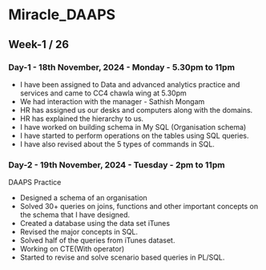 # Miracle_DAAPS

## Week-1 / 26

### Day-1 - 18th November, 2024 - Monday - 5.30pm to 11pm

- I have been assigned to Data and advanced analytics practice and services and came to CC4 chawla wing at 5.30pm
- We had interaction with the manager - Sathish Mongam
- HR has assigned us our desks and computers along with the domains.
- HR has explained the hierarchy to us.
- I have worked on building schema in My SQL (Organisation schema) 
- I have started to perform operations on the tables using SQL queries.
- I have also revised about the 5 types of commands in SQL.

### Day-2 - 19th November, 2024 - Tuesday - 2pm to 11pm
DAAPS Practice
- Designed a schema of an organisation
- Solved 30+ queries on joins, functions and other important concepts on the schema that I have designed.
- Created a database using the data set iTunes
- Revised the major concepts in SQL.
- Solved half of the queries from iTunes dataset.
- Working on CTE(With operator)
- Started to revise and solve scenario based queries in PL/SQL.
